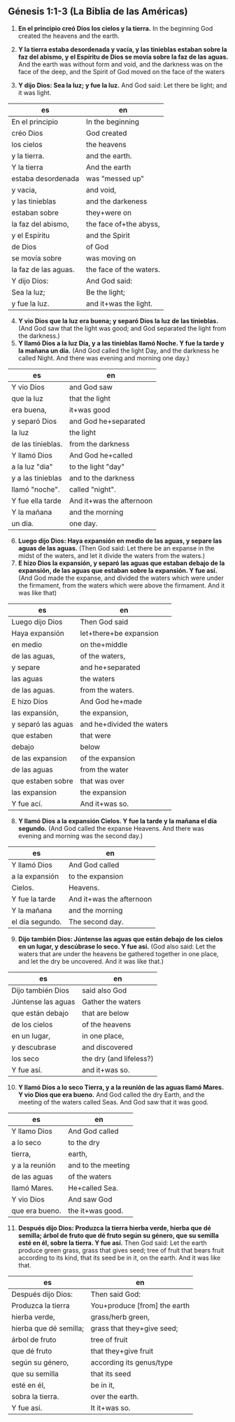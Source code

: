 ## Génesis 1:1-3 (La Biblia de las Américas)

1. **En el principio creó Dios los cielos y la tierra.** In the beginning God created the heavens and the earth.

2. **Y la tierra estaba desordenada y vacía, y las tinieblas estaban sobre la faz del abismo, y el Espíritu de Dios se movía sobre la faz de las aguas.** And the earth was without form and void, and the darkness was on the face of the deep, and the Spirit of God moved on the face of the waters

3. **Y dijo Dios: Sea la luz; y fue la luz.** And God said: Let there be light; and it was light.

| es                   | en                      |
| -------------------- | ----------------------- |
| En el principio      | In the beginning        |
| créo Dios            | God created             |
| los cielos           | the heavens             |
| y la tierra.         | and the earth.          |
| Y la tierra          | And the earth           |
| estaba desordenada   | was "messed up"         |
| y vacia,             | and void,               |
| y las tinieblas      | and the darkeness       |
| estaban sobre        | they+were on            |
| la faz del abismo,   | the face of+the abyss,  |
| y el Espíritu        | and the Spirit          |
| de Dios              | of God                  |
| se movía sobre       | was moving on           |
| la faz de las aguas. | the face of the waters. |
| Y dijo Dios:         | And God said:           |
| Sea la luz;          | Be the light;           |
| y fue la luz.        | and it+was the light.   |

4. **Y vio Dios que la luz era buena; y separó Dios la luz de las tinieblas.** (And God saw that the light was good; and God separated the light from the darkness.)
5. **Y llamó Dios a la luz Día, y a las tinieblas llamó Noche. Y fue la tarde y la mañana un día.** (And God called the light Day, and the darkness he called Night. And there was evening and morning one day.)

| es                | en                       |
| ----------------- | ------------------------ |
| Y vio Dios        | and God saw              |
| que la luz        | that the light           |
| era buena,        | it+was good              |
| y separó Dios     | and God he+separated     |
| la luz            | the light                |
| de las tinieblas. | from the darkness        |
| Y llamó Dios      | And God he+called        |
| a la luz "dia"    | to the light "day"       |
| y a las tinieblas | and to the darkness      |
| llamó "noche".    | called "night".          |
| Y fue ella tarde  | And it+was the afternoon |
| Y la mañana       | and the morning          |
| un dia.           | one day.                 |

6. **Luego dijo Dios: Haya expansión en medio de las aguas, y separe las aguas de las aguas.** (Then God said: Let there be an expanse in the midst of the waters, and let it divide the waters from the waters.)
7. **E hizo Dios la expansión, y separó las aguas que estaban debajo de la expansión, de las aguas que estaban sobre la expansión. Y fue así.** (And God made the expanse, and divided the waters which were under the firmament, from the waters which were above the firmament. And it was like that)

| es                 | en                        |
| ------------------ | ------------------------- |
| Luego dijo Dios    | Then God said             |
| Haya expansión     | let+there+be expansion    |
| en medio           | on the+middle             |
| de las aguas,      | of the waters,            |
| y separe           | and he+separated          |
| las aguas          | the waters                |
| de las aguas.      | from the waters.          |
| E hizo Dios        | And God he+made           |
| las expansión,     | the expansion,            |
| y separó las aguas | and he+divided the waters |
| que estaben        | that were                 |
| debajo             | below                     |
| de las expansion   | of the expansion          |
| de las aguas       | from the water            |
| que estaben sobre  | that was over             |
| las expansion      | the expansion             |
| Y fue ací.         | And it+was so.            |

8. **Y llamó Dios a la expansión Cielos. Y fue la tarde y la mañana el día segundo.** (And God called the expanse Heavens. And there was evening and morning was the second day.)

| es              | en                       |
| --------------- | ------------------------ |
| Y llamó Dios    | And God called           |
| a la expansión  | to the expansion         |
| Cielos.         | Heavens.                 |
| Y fue la tarde  | And it+was the afternoon |
| Y la mañana     | and the morning          |
| el día segundo. | The second day.          |

9. **Dijo también Dios: Júntense las aguas que están debajo de los cielos en un lugar, y descúbrase lo seco. Y fue así.** (God also said: Let the waters that are under the heavens be gathered together in one place, and let the dry be uncovered. And it was like that.)

| es                 | en                      |
| ------------------ | ----------------------- |
| Dijo también Dios  | said also God           |
| Júntense las aguas | Gather the waters       |
| que están debajo   | that are below          |
| de los cielos      | of the heavens          |
| en un lugar,       | in one place,           |
| y descubrase       | and discovered          |
| los seco           | the dry (and lifeless?) |
| Y fue así.         | and it+was so.          |

10. **Y llamó Dios a lo seco Tierra, y a la reunión de las aguas llamó Mares. Y vio Dios que era bueno.** And God called the dry Earth, and the meeting of the waters called Seas. And God saw that it was good.

| es             | en                 |
| -------------- | ------------------ |
| Y llamo Dios   | And God called     |
| a lo seco      | to the dry         |
| tierra,        | earth,             |
| y a la reunión | and to the meeting |
| de las aguas   | of the waters      |
| llamó Mares.   | He+called Sea.     |
| Y vio Dios     | And saw God        |
| que era bueno. | the it+was good.   |

11. **Después dijo Dios: Produzca la tierra hierba verde, hierba que dé semilla; árbol de fruto que dé fruto según su género, que su semilla esté en él, sobre la tierra. Y fue así.** Then God said: Let the earth produce green grass, grass that gives seed; tree of fruit that bears fruit according to its kind, that its seed be in it, on the earth. And it was like that.

| es                     | en                             |
| ---------------------- | ------------------------------ |
| Después dijo Dios:     | Then said God:                 |
| Produzca la tierra     | You+produce \[from\] the earth |
| hierba verde,          | grass/herb green,              |
| hierba que dé semilla; | grass that they+give seed;     |
| árbol de fruto         | tree of fruit                  |
| que dé fruto           | that they+give fruit           |
| según su género,       | according its genus/type       |
| que su semilla         | that its seed                  |
| esté en él,            | be in it,                      |
| sobra la tierra.       | over the earth.                |
| Y fue así.             | It it+was so.                  |
